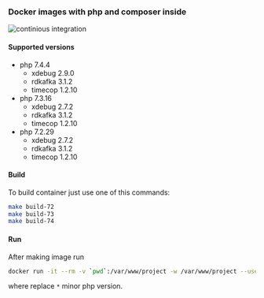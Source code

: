 ### Docker images with php and composer inside

![continious integration](https://github.com/Dannecron/php-docker/workflows/continious%20integration/badge.svg?branch=master&event=push)

#### Supported versions

* php 7.4.4
    * xdebug 2.9.0
    * rdkafka 3.1.2
    * timecop 1.2.10
* php 7.3.16
    * xdebug 2.7.2
    * rdkafka 3.1.2
    * timecop 1.2.10
* php 7.2.29
    * xdebug 2.7.2
    * rdkafka 3.1.2
    * timecop 1.2.10

#### Build

To build container just use one of this commands:
```bash
make build-72
make build-73
make build-74
```

#### Run

After making image run

```bash
docker run -it --rm -v `pwd`:/var/www/project -w /var/www/project --user=1000 local-composer:7.* sh
```

where replace `*` minor php version.
